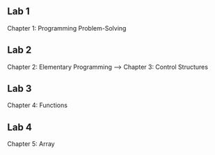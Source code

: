 ## Lab 1
Chapter 1: Programming Problem-Solving 
## Lab 2
Chapter 2: Elementary Programming --> Chapter 3: Control Structures
## Lab 3
Chapter 4: Functions
## Lab 4
Chapter 5: Array
